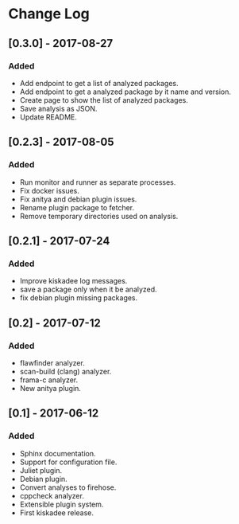 # Change Log

## [0.3.0] - 2017-08-27
### Added
- Add endpoint to get a list of analyzed packages.
- Add endpoint to get a analyzed package by it name and version.
- Create page to show the list of analyzed packages.
- Save analysis as JSON.
- Update README.

## [0.2.3] - 2017-08-05
### Added
- Run monitor and runner as separate processes.
- Fix docker issues.
- Fix anitya and debian plugin issues.
- Rename plugin package to fetcher.
- Remove temporary directories used on analysis.

## [0.2.1] - 2017-07-24
### Added
- Improve kiskadee log messages.
- save a package only when it be analyzed.
- fix debian plugin missing packages.

## [0.2] - 2017-07-12
### Added
- flawfinder analyzer.
- scan-build (clang) analyzer.
- frama-c analyzer.
- New anitya plugin.

## [0.1] - 2017-06-12
### Added
- Sphinx documentation.
- Support for configuration file.
- Juliet plugin.
- Debian plugin.
- Convert analyses to firehose.
- cppcheck analyzer.
- Extensible plugin system.
- First kiskadee release.
